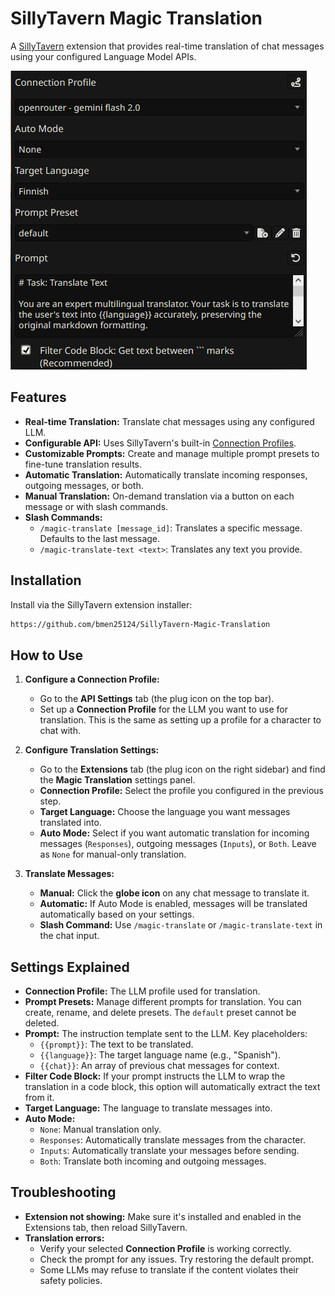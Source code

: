 # SillyTavern Magic Translation

A [SillyTavern](https://docs.sillytavern.app/) extension that provides real-time translation of chat messages using your configured Language Model APIs.

![settings](images/settings.png)

## Features

*   **Real-time Translation:** Translate chat messages using any configured LLM.
*   **Configurable API:** Uses SillyTavern's built-in [Connection Profiles](https://docs.sillytavern.app/usage/core-concepts/connection-profiles/).
*   **Customizable Prompts:** Create and manage multiple prompt presets to fine-tune translation results.
*   **Automatic Translation:** Automatically translate incoming responses, outgoing messages, or both.
*   **Manual Translation:** On-demand translation via a button on each message or with slash commands.
*   **Slash Commands:**
    *   `/magic-translate [message_id]`: Translates a specific message. Defaults to the last message.
    *   `/magic-translate-text <text>`: Translates any text you provide.

## Installation

Install via the SillyTavern extension installer:

```txt
https://github.com/bmen25124/SillyTavern-Magic-Translation
```

## How to Use

1.  **Configure a Connection Profile:**
    *   Go to the **API Settings** tab (the plug icon on the top bar).
    *   Set up a **Connection Profile** for the LLM you want to use for translation. This is the same as setting up a profile for a character to chat with.

2.  **Configure Translation Settings:**
    *   Go to the **Extensions** tab (the plug icon on the right sidebar) and find the **Magic Translation** settings panel.
    *   **Connection Profile:** Select the profile you configured in the previous step.
    *   **Target Language:** Choose the language you want messages translated into.
    *   **Auto Mode:** Select if you want automatic translation for incoming messages (`Responses`), outgoing messages (`Inputs`), or `Both`. Leave as `None` for manual-only translation.

3.  **Translate Messages:**
    *   **Manual:** Click the **globe icon** on any chat message to translate it.
    *   **Automatic:** If Auto Mode is enabled, messages will be translated automatically based on your settings.
    *   **Slash Command:** Use `/magic-translate` or `/magic-translate-text` in the chat input.

## Settings Explained

*   **Connection Profile:** The LLM profile used for translation.
*   **Prompt Presets:** Manage different prompts for translation. You can create, rename, and delete presets. The `default` preset cannot be deleted.
*   **Prompt:** The instruction template sent to the LLM. Key placeholders:
    *   `{{prompt}}`: The text to be translated.
    *   `{{language}}`: The target language name (e.g., "Spanish").
    *   `{{chat}}`: An array of previous chat messages for context.
*   **Filter Code Block:** If your prompt instructs the LLM to wrap the translation in a code block, this option will automatically extract the text from it.
*   **Target Language:** The language to translate messages into.
*   **Auto Mode:**
    *   `None`: Manual translation only.
    *   `Responses`: Automatically translate messages from the character.
    *   `Inputs`: Automatically translate your messages before sending.
    *   `Both`: Translate both incoming and outgoing messages.

## Troubleshooting

*   **Extension not showing:** Make sure it's installed and enabled in the Extensions tab, then reload SillyTavern.
*   **Translation errors:**
    *   Verify your selected **Connection Profile** is working correctly.
    *   Check the prompt for any issues. Try restoring the default prompt.
    *   Some LLMs may refuse to translate if the content violates their safety policies.
